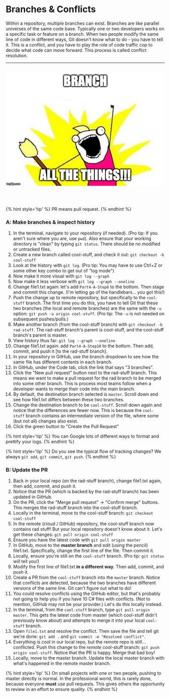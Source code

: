 # Branches & Conflicts
Within a repository, multiple branches can exist.  Branches are like parallel universes of the same code base.  Typically one or two developers works on a specific task or feature on a branch.  When two people modify the same line of code in different ways, Git doesn't know what to do - you have to tell it.  This is a conflict, and you have to play the role of code traffic cop to decide what code can move forward.  This process is called conflict resolution.

<hr><br>

<div>
    <img src="4-meme.jpg">
</div>

<br><br>

{% hint style='tip' %}
PR means pull request.
{% endhint %}

### A: Make branches &amp; inspect history

1. In the terminal, navigate to your repository (if needed).  (Pro tip: If you aren't sure where you are, use `pwd`).  Also ensure that your working directory is "clean" by typing `git status`.  There should be no modified or untracked files.
1. Create a new branch called cool-stuff, and check it out: `git checkout -b cool-stuff`
1. Look at the history with `git log`.  (Pro tip: You may have to use Ctrl+Z or some other key combo to get out of "log mode")
1. Now make it more visual with `git log --graph`
1. Now make it less verbose with `git log --graph --oneline`
1. Change file1.txt again: let's add `Part4-A-Step6` to the bottom.  Then stage and commit this change.  (I'm letting go of the handlebars... you got this!)
1. Push the change up to remote repository, but specifically to the `cool-stuff` branch.  The first time you do this, you have to tell Git that these two branches (the local and remote branches) are the same with the `-u` option: `git push -u origin cool-stuff`.  (Pro tip: The `-u` is not needed on subsequent pushes/pulls.)
1. Make another branch (from the cool-stuff branch) with `git checkout -b rad-stuff`.  The rad-stuff branch's parent is cool-stuff, and the cool-stuff branch's parent is master.
1. View history thus far: `git log --graph --oneline`
1. Change file1.txt again: add `Part4-A-Step10` to the bottom.  Then add, commit, and push it [to the rad-stuff branch].
1. In your repository in GitHub, use the branch dropdown to see how the same file has different contents in each branch.
1. In GitHub, under the Code tab, click the link that says "3 branches".
1. Click the "New pull request" button next to the rad-stuff branch.  This means we want to make a pull request for the rad branch to be merged into some other branch.  This is process most teams follow when a developer wants to merge their code into the main branch.
1. By default, the destination branch selected is `master`.  Scroll down and see how file1.txt differs between these two branches.
1. Change the destination branch to be `cool-stuff`.  Scroll down again and notice that the differences are fewer now.  This is because the `cool-stuff` branch contains an intermediate version of the file, where some (but not all) changes also exist.
1. Click the green button to "Create the Pull Request"

{% hint style='tip' %}
You can Google lots of different ways to format and prettify your logs.
{% endhint %}

{% hint style='tip' %}
Do you see the typical flow of tracking changes?  We always `git add`, `git commit`, `git push`.
{% endhint %}

### B: Update the PR

1. Back in your local repo (on the rad-stuff branch), change file1.txt again, then add, commit, and push it.
1. Notice that the PR (which is backed by the rad-stuff branch) has been updated in GitHub.
1. On the PR, click the "Merge pull request" -> "Confirm merge" buttons.  This merges the rad-stuff branch into the cool-stuff branch.
1. Locally in the terminal, move to the cool-stuff branch: `git checkout cool-stuff`
1. In the remote (cloud / GitHub) repository, the cool-stuff branch now contains rad stuff!  But your local repository doesn't know about it.  Let's get these changes: `git pull origin cool-stuff`
1. Ensure you have the latest code with `git pull origin master`
1. In GitHub, move to the **master branch** and edit (using the pencil) file1.txt.  Specifically, change the first line of the file.  Then commit it.
1. Locally, ensure you're still on the `cool-stuff` branch.  (Pro tip: `git status` will tell you!)
1. Modify the first line of file1.txt **in a different way**.  Then add, commit, and push it.
1. Create a PR from the `cool-stuff` branch into the `master` branch.  Notice that conflicts are detected, because the two branches have different versions of the same line.  Git can't figure out what to do!
1. You could resolve conflicts using the GitHub editor, but that's probably not going to help you if you have 10 C# files with conflicts.  (Not to mention, GitHub may not be your provider.)  Let's do this locally instead.
1. In the terminal, from the `cool-stuff` branch, type `git pull origin master`.  This gets the latest code from master (which cool-stuff didn't previously know about) and attempts to merge it into your local `cool-stuff` branch.
1. Open `file1.txt` and resolve the conflict.  Then save the file and tell git we're done: `git add .` and `git commit -m "Resolved conflict"`.
1. Everything is cool in our local repo, but the remote repo is still... conflicted.  Push this change to the _remote_ cool-stuff branch: `git push origin cool-stuff`.  Notice that the PR is happy.  Merge that bad boy!
1. Locally, move to the master branch.  Update the local master branch with what's happened in the remote master branch.

{% hint style='tip' %}
On small projects with one or two people, pushing to master directly is normal.  In the professional world, this is rarely done, because everyone **must** use pull requests.  This gives others the opportunity to review in an effort to ensure quality.
{% endhint %}
